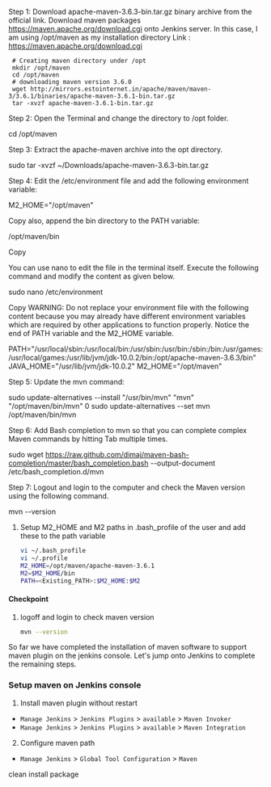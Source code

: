 Step 1:
Download apache-maven-3.6.3-bin.tar.gz binary archive from the official link. 
Download maven packages https://maven.apache.org/download.cgi onto Jenkins server. In this case, I am using /opt/maven as my installation directory Link : https://maven.apache.org/download.cgi

     # Creating maven directory under /opt
     mkdir /opt/maven
     cd /opt/maven
     # downloading maven version 3.6.0
     wget http://mirrors.estointernet.in/apache/maven/maven-3/3.6.1/binaries/apache-maven-3.6.1-bin.tar.gz
     tar -xvzf apache-maven-3.6.1-bin.tar.gz

Step 2:
Open the Terminal and change the directory to /opt folder.

cd /opt/maven

Step 3:
Extract the apache-maven archive into the opt directory.

sudo tar -xvzf ~/Downloads/apache-maven-3.6.3-bin.tar.gz


Step 4:
Edit the /etc/environment file and add the following environment variable:

M2_HOME="/opt/maven"

Copy
also, append the bin directory to the PATH variable:

/opt/maven/bin

Copy

You can use nano to edit the file in the terminal itself. Execute the following command and modify the content as given below.

sudo nano /etc/environment

Copy
WARNING: Do not replace your environment file with the following content because you may already have different environment variables which are required by other applications to function properly. Notice the end of PATH variable and the M2_HOME variable.

PATH="/usr/local/sbin:/usr/local/bin:/usr/sbin:/usr/bin:/sbin:/bin:/usr/games:/usr/local/games:/usr/lib/jvm/jdk-10.0.2/bin:/opt/apache-maven-3.6.3/bin"
JAVA_HOME="/usr/lib/jvm/jdk-10.0.2"
M2_HOME="/opt/maven"

Step 5:
Update the mvn command:

sudo update-alternatives --install "/usr/bin/mvn" "mvn" "/opt/maven/bin/mvn" 0
sudo update-alternatives --set mvn /opt/maven/bin/mvn


Step 6:
Add Bash completion to mvn so that you can complete complex Maven commands by hitting Tab multiple times.

sudo wget https://raw.github.com/dimaj/maven-bash-completion/master/bash_completion.bash --output-document /etc/bash_completion.d/mvn

Step 7:
Logout and login to the computer and check the Maven version using the following command.

mvn --version

1. Setup M2_HOME and M2 paths in .bash_profile of the user and add these to the path variable
   ```sh
   vi ~/.bash_profile
   vi ~/.profile
   M2_HOME=/opt/maven/apache-maven-3.6.1
   M2=$M2_HOME/bin
   PATH=<Existing_PATH>:$M2_HOME:$M2
   ```
#### Checkpoint 
1. logoff and login to check maven version
  
    ```sh
    mvn --version
    ```
So far we have completed the installation of maven software to support maven plugin on the jenkins console. Let's jump onto Jenkins to complete the remaining steps. 

### Setup maven on Jenkins console
1. Install maven plugin without restart  
  - `Manage Jenkins` > `Jenkins Plugins` > `available` > `Maven Invoker`
  - `Manage Jenkins` > `Jenkins Plugins` > `available` > `Maven Integration`

2. Configure maven path
  - `Manage Jenkins` > `Global Tool Configuration` > `Maven`
  
  clean install package







